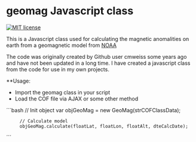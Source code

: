 # geomag Javascript class

[![MIT license](https://img.shields.io/badge/License-MIT-blue.svg)](https://lbesson.mit-license.org/)

This is a Javascript class used for calculating the magnetic anomalities
on earth from a geomagnetic model from [NOAA](https://www.ncei.noaa.gov/products/world-magnetic-model)

The code was originally created by Github user cmweiss some years ago and have not been updated in a long time.
I have created a javascript class from the code for use in my own projects.

**Usage:
- Import the geomag class in your script
- Load the COF file via AJAX or some other method

´´´bash
         // Init object
         var objGeoMag = new GeoMag(strCOFClassData);

         // Calculate model
         objGeoMag.calculate(floatLat, floatLon, floatAlt, dteCalcDate);

´´´